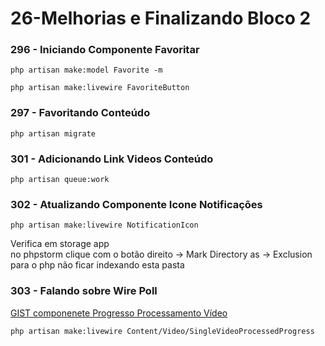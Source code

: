 # 26-Melhorias e Finalizando Bloco 2

### 296 - Iniciando Componente Favoritar

`php artisan make:model Favorite -m`

`php artisan make:livewire FavoriteButton`

### 297 - Favoritando Conteúdo
`php artisan migrate`

### 301 - Adicionando Link Videos Conteúdo
`php artisan queue:work`

### 302 - Atualizando Componente Icone Notificações
`php artisan make:livewire NotificationIcon`


Verifica em storage app  
no phpstorm clique com o botão direito -> Mark Directory as -> Exclusion  
para o php não ficar indexando esta pasta

### 303 - Falando sobre Wire Poll

[GIST componenete Progresso Processamento Vídeo](https://gist.github.com/NandoKstroNet/9451d414197595258f6e34b76d4ea2cd)

`php artisan make:livewire Content/Video/SingleVideoProcessedProgress`
